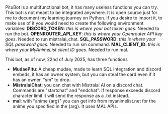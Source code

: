 PituBot is a multifunctional bot, it has many useless functions you can try.
This bot is not meant to be integrated anywhere. It is open source just for me to document my learning journey on Python.
If you desire to import it, to make use of it you would need to create the following environment variables:
**DISCORD_TOKEN**: *this is where your bot token goes*. Needed to run the bot.
**OPENROUTER_API_KEY**: *this is where your Openrouter API key goes*. Needed to run mistralai_chat.
**SQL_PASSWORD**: *this is where your SQL password goes*. Needed to run sm command.
**MAL_CLIENT_ID**: *this is where your MyAnimeList client ID goes*. Needed to run mal.


This bot, as of now, 22nd of July 2025, has three functions
- **MudaePitu**: A cheap mudae, made to learn SQL integration and discord embeds, it has an owner system, but you can steal the card even if it has an owner. "sm" to drop.
- **MistralaiChat**: you can chat with Mistralai AI on a discord chat.  Commands are "startchat" and "endchat". If response exceeds discord character limit it will send the response as a .txt instead.
- **mal**: with "anime {arg}" you can get info from myanimelist.net for the anime you specified in the {arg}. It uses MAL APIs.
